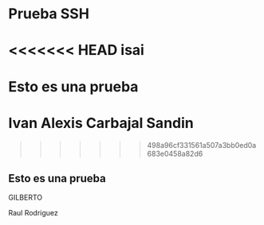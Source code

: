 # Prueba SSH
<<<<<<< HEAD
isai
=======

# Esto es una prueba

# Ivan Alexis Carbajal Sandin
>>>>>>> 498a96cf331561a507a3bb0ed0a683e0458a82d6
## Esto es una prueba

GILBERTO

Raul Rodriguez
